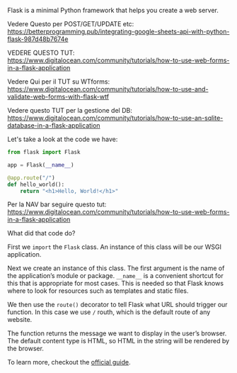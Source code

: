 Flask is a minimal Python framework that helps you create a web server. 

Vedere Questo per POST/GET/UPDATE etc: https://betterprogramming.pub/integrating-google-sheets-api-with-python-flask-987d48b7674e

VEDERE QUESTO TUT: https://www.digitalocean.com/community/tutorials/how-to-use-web-forms-in-a-flask-application

Vedere Qui per il TUT su WTforms: https://www.digitalocean.com/community/tutorials/how-to-use-and-validate-web-forms-with-flask-wtf

Vedere questo TUT per la gestione del DB: https://www.digitalocean.com/community/tutorials/how-to-use-an-sqlite-database-in-a-flask-application

Let's take a look at the code we have:

```python
from flask import Flask

app = Flask(__name__)

@app.route("/")
def hello_world():
    return "<h1>Hello, World!</h1>"
```
Per la NAV bar seguire questo tut: https://www.digitalocean.com/community/tutorials/how-to-use-web-forms-in-a-flask-application
	
What did that code do?

First we `import` the `Flask` class. An instance of this class will be our WSGI application.

Next we create an instance of this class. The first argument is the name of the application’s module or package. `__name__` is a convenient shortcut for this that is appropriate for most cases. This is needed so that Flask knows where to look for resources such as templates and static files.

We then use the `route()` decorator to tell Flask what URL should trigger our function. In this case we use `/` routh, which is the default route of any website.

The function returns the message we want to display in the user’s browser. The default content type is HTML, so HTML in the string will be rendered by the browser.

To learn more, checkout the [official guide](https://flask.palletsprojects.com/en/2.0.x/quickstart/).